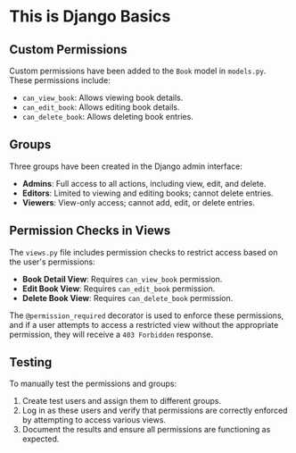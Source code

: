 # This is Django Basics

## Custom Permissions
Custom permissions have been added to the `Book` model in `models.py`. These permissions include:
- `can_view_book`: Allows viewing book details.
- `can_edit_book`: Allows editing book details.
- `can_delete_book`: Allows deleting book entries.


## Groups
Three groups have been created in the Django admin interface:
- **Admins**: Full access to all actions, including view, edit, and delete.
- **Editors**: Limited to viewing and editing books; cannot delete entries.
- **Viewers**: View-only access; cannot add, edit, or delete entries.

## Permission Checks in Views
The `views.py` file includes permission checks to restrict access based on the user's permissions:
- **Book Detail View**: Requires `can_view_book` permission.
- **Edit Book View**: Requires `can_edit_book` permission.
- **Delete Book View**: Requires `can_delete_book` permission.

The `@permission_required` decorator is used to enforce these permissions, and if a user attempts to access a restricted view without the appropriate permission, they will receive a `403 Forbidden` response.

## Testing
To manually test the permissions and groups:
1. Create test users and assign them to different groups.
2. Log in as these users and verify that permissions are correctly enforced by attempting to access various views.
3. Document the results and ensure all permissions are functioning as expected.

